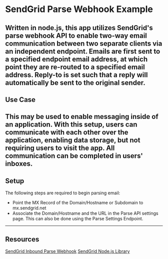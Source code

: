 # SendGrid Parse Webhook Example
Written in node.js, this app utilizes SendGrid's parse webhook API to enable two-way email communication between two separate clients via an independent endpoint.  Emails are first sent to a specified endpoint email address, at which point they are re-routed to a specified email address.  Reply-to is set such that a reply will automatically be sent to the original sender.
------
## Use Case
This may be used to enable messaging inside of an application.  With this setup, users can communicate with each other over the application, enabling data storage, but not requiring users to visit the app.  All communication can be completed in users' inboxes.
------
## Setup
The following steps are required to begin parsing email:
- Point the MX Record of the Domain/Hostname or Subdomain to mx.sendgrid.net
- Associate the Domain/Hostname and the URL in the Parse API settings page. This can also be done using the Parse Settings Endpoint.
------
## Resources
[SendGrid Inbound Parse Webhook](https://sendgrid.com/docs/API_Reference/Webhooks/parse.html)
[SendGrid Node.js Library](https://github.com/sendgrid/sendgrid-nodejs)


